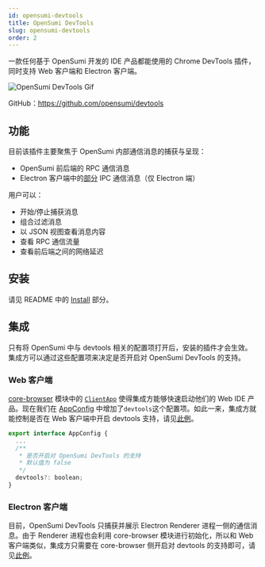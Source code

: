 ```yaml
---
id: opensumi-devtools
title: OpenSumi DevTools
slug: opensumi-devtools
order: 2
---
```


一款任何基于 OpenSumi 开发的 IDE 产品都能使用的 Chrome DevTools 插件，同时支持 Web 客户端和 Electron 客户端。

![OpenSumi DevTools Gif](https://img.alicdn.com/imgextra/i2/O1CN01kCf4wE254ga71iSmB_!!6000000007473-1-tps-1164-879.gif)

GitHub：https://github.com/opensumi/devtools

## 功能

目前该插件主要聚焦于 OpenSumi 内部通信消息的捕获与呈现：

- OpenSumi 前后端的 RPC 通信消息
- Electron 客户端中的[部分](https://github.com/opensumi/core/issues/2359#issuecomment-1495977098) IPC 通信消息（仅 Electron 端）

用户可以：

- 开始/停止捕获消息
- 组合过滤消息
- 以 JSON 视图查看消息内容
- 查看 RPC 通信流量
- 查看前后端之间的网络延迟

## 安装

请见 README 中的 [Install](https://github.com/opensumi/devtools#install) 部分。

## 集成

只有将 OpenSumi 中与 devtools 相关的配置项打开后，安装的插件才会生效。集成方可以通过这些配置项来决定是否开启对 OpenSumi DevTools 的支持。

### Web 客户端

[core-browser](https://github.com/opensumi/core/tree/main/packages/core-browser) 模块中的 [`ClientApp`](https://github.com/opensumi/core/blob/main/packages/core-browser/src/bootstrap/app.ts) 使得集成方能够快速启动他们的 Web IDE 产品。现在我们在 [AppConfig](https://github.com/opensumi/core/blob/main/packages/core-browser/src/react-providers/config-provider.tsx) 中增加了`devtools`这个配置项。如此一来，集成方就能控制是否在 Web 客户端中开启 devtools 支持，请见[此例](https://github.com/opensumi/core/blob/main/packages/startup/entry/web/app.tsx)。

```javascript
export interface AppConfig {
  ...
  /**
   * 是否开启对 OpenSumi DevTools 的支持
   * 默认值为 false
   */
  devtools?: boolean;
}
```

### Electron 客户端

目前，OpenSumi DevTools 只捕获并展示 Electron Renderer 进程一侧的通信消息。由于 Renderer 进程也会利用 core-browser 模块进行初始化，所以和 Web 客户端类似，集成方只需要在 core-browser 侧开启对 devtools 的支持即可，请见[此例](https://github.com/opensumi/core/blob/main/tools/electron/src/browser/index.ts)。

